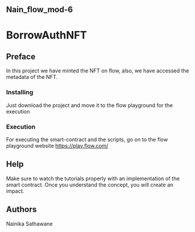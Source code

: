 ## Nain_flow_mod-6
# BorrowAuthNFT

## Preface

In this project we have minted the NFT on flow, also, we have accessed the metadata of the NFT.

### Installing

Just download the project and move it to the flow playground for the execution

### Execution 

For executing the smart-contract and the scripts, go on to the flow playground website https://play.flow.com/

## Help

Make sure to watch the tutorials properly with an implementation of the smart contract. Once you understand the concept, you will create an impact. 

## Authors

Nainika Sathawane
